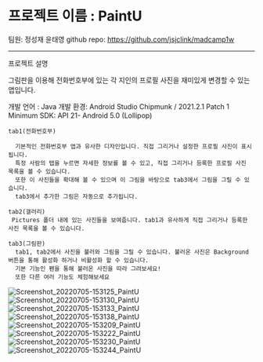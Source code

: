 # 프로젝트 이름 : PaintU

팀원: 정성재 윤태영
github repo: https://github.com/jsjclink/madcamp1w

* * *
프로젝트 설명

그림판을 이용해 전화번호부에 있는 각 지인의 프로필 사진을 재미있게 변경할 수 있는 앱입니다.

개발 언어 : Java
개발 환경: Android Studio Chipmunk / 2021.2.1 Patch 1
Minimum SDK: API 21- Android 5.0 (Lollipop)

```
tab1(전화번호부)
  
  기본적인 전화번호부 앱과 유사한 디자인입니다. 직접 그리거나 설정한 프로필 사진이 표시됩니다.
  특정 사람의 탭을 누르면 자세한 정보를 볼 수 있고, 직접 그리거나 등록한 프로필 사진 목록을 볼 수 있습니다.
  또한 이 사진들을 확대해 볼 수 있으며 이 그림을 바탕으로 tab3에서 그림을 그릴 수 있습니다.
  tab3에서 추가한 그림은 자동으로 추가됩니다.
```
```
tab2(갤러리)
 Pictures 폴더 내에 있는 사진들을 보여줍니다. tab1과 유사하게 직접 그리거나 등록한 사진 목록을 볼 수 있습니다.
```
```
tab3(그림판)
  tab1, tab2에서 사진을 불러와 그림을 그릴 수 있습니다. 불러온 사진은 Background 버튼을 통해 활성화 하거나 비활성화 할 수 있습니다.
  기본 기능인 펜을 통해 불러온 사진을 따라 그려보세요!
  또한 다른 여러 기능도 체험해보세요
```




![Screenshot_20220705-153125_PaintU](https://user-images.githubusercontent.com/60886172/177264565-9f5da4b1-6228-46f0-b2ec-41d996ae8fac.jpg)
![Screenshot_20220705-153130_PaintU](https://user-images.githubusercontent.com/60886172/177264572-94015372-f09c-45e1-8515-dcba52950c4c.jpg)
![Screenshot_20220705-153133_PaintU](https://user-images.githubusercontent.com/60886172/177264573-e8f44e9d-5b4e-47c4-bbf8-a4b4f4ebe04f.jpg)
![Screenshot_20220705-153138_PaintU](https://user-images.githubusercontent.com/60886172/177264582-c37cad0b-6fc1-483e-a0c2-738f3bbccbe3.jpg)
![Screenshot_20220705-153209_PaintU](https://user-images.githubusercontent.com/60886172/177264590-e37ecf0a-ad9c-485f-b449-412eb9d5f5a3.jpg)
![Screenshot_20220705-153222_PaintU](https://user-images.githubusercontent.com/60886172/177264599-6df75f8f-c9b8-41a7-b5c1-b6e7f8c95ca2.jpg)
![Screenshot_20220705-153230_PaintU](https://user-images.githubusercontent.com/60886172/177264602-3c5e11da-226b-48db-84ea-4d9329353890.jpg)
![Screenshot_20220705-153244_PaintU](https://user-images.githubusercontent.com/60886172/177264607-ce0daf67-07f4-4036-9159-d5b01ddb3c7b.jpg)
